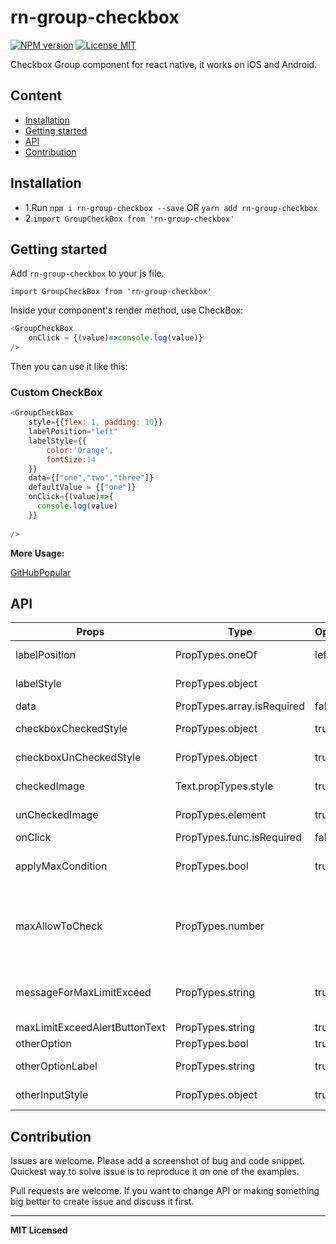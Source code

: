 # rn-group-checkbox

[ ![NPM version](http://img.shields.io/npm/v/rn-group-checkbox.svg?style=flat)](https://www.npmjs.com/package/rn-group-checkbox)
[![License MIT](http://img.shields.io/badge/license-MIT-orange.svg?style=flat)](https://github.com/Malik-Adil/react-native-group-checkbox/blob/main/LICENSE)



Checkbox Group component for react native, it works on iOS and Android.

## Content

- [Installation](#installation)
- [Getting started](#getting-started)
- [API](#api)
- [Contribution](#contribution)

## Installation

* 1.Run `npm i rn-group-checkbox --save` OR `yarn add rn-group-checkbox`
* 2.`import GroupCheckBox from 'rn-group-checkbox'`    

## Getting started  

Add `rn-group-checkbox` to your js file.   

`import GroupCheckBox from 'rn-group-checkbox'`  

Inside your component's render method, use CheckBox:   

```javascript
<GroupCheckBox
    onClick = {(value)=>console.log(value)}
/>
```

Then you can use it like this:   


### Custom CheckBox   

```javascript
<GroupCheckBox
    style={{flex: 1, padding: 10}}
    labelPosition="left"
    labelStyle={{
        color:'Orange',
        fontSize:14
    }}
    data={["one","two","three"]}
    defaultValue = {["one"]}
    onClick={(value)=>{
      console.log(value)
    }}
   
/>
 ```

**More Usage:**    

[GitHubPopular](https://github.com/Malik-Adil?tab=repositories)



## API


Props              | Type     | Optional | Default     | Description
----------------- | -------- | -------- | ----------- | -----------
labelPosition  | PropTypes.oneOf  | left/right |  left |   Custom style checkbox
labelStyle  |  PropTypes.object |  |  | Custom left Text style
data | PropTypes.array.isRequired |false |  ["one","tow","three"] | any
checkboxCheckedStyle | PropTypes.object | true |   |  Custom checkbox checked style
checkboxUnCheckedStyle | PropTypes.object | true |   |  Custom checkbox unchecked style
checkedImage  | Text.propTypes.style | true |  | Custom right Text style
unCheckedImage  |  PropTypes.element  | true  |  Default image  | Custom  unchecked Image
onClick   |  PropTypes.func.isRequired |  false  |  | callback  function
applyMaxCondition   |  PropTypes.bool |  true  |  false |  Apply limit on checkbox items for check
maxAllowToCheck   |  PropTypes.number |    |  1 |  Total number of check box allow to check apply only when applyMaxCondition true
messageForMaxLimitExceed   |  PropTypes.string |  true  |  false |  Show Message then max checkbox limit exceeded
maxLimitExceedAlertButtonText   |  PropTypes.string |  true  |  Okay |  Alert button text
otherOption   |  PropTypes.bool |  true  |  true |  Show other option
otherOptionLabel   |  PropTypes.string |  true  |  Other |  Label for other checkbox
otherInputStyle   |  PropTypes.object |  true  |   |  Customize other input box


## Contribution

Issues are welcome. Please add a screenshot of bug and code snippet. Quickest way to solve issue is to reproduce it on one of the examples.

Pull requests are welcome. If you want to change API or making something big better to create issue and discuss it first.

---

**MIT Licensed**